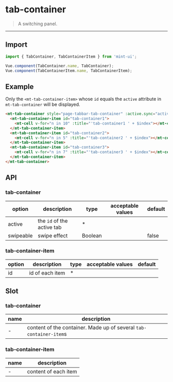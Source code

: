 # tab-container

> A switching panel.

----------

## Import

```javascript
import { TabContainer, TabContainerItem } from 'mint-ui';

Vue.component(TabContainer.name, TabContainer);
Vue.component(TabContainerItem.name, TabContainerItem);
```

## Example

Only the `<mt-tab-container-item>` whose `id` equals the `active` attribute in `mt-tab-container` will be displayed.

```html
<mt-tab-container style="page-tabbar-tab-container" :active.sync="active">
  <mt-tab-container-item id="tab-container1">
    <mt-cell v-for="n in 10" :title="'tab-container1 ' + $index"></mt-cell>
  </mt-tab-container-item>
  <mt-tab-container-item id="tab-container2">
    <mt-cell v-for="n in 5" :title="'tab-container2 ' + $index"></mt-cell>
  </mt-tab-container-item>
  <mt-tab-container-item id="tab-container3">
    <mt-cell v-for="n in 7" :title="'tab-container3 ' + $index"></mt-cell>
  </mt-tab-container-item>
</mt-tab-container>
```

## API
### tab-container

| option | description | type | acceptable values | default |
|------|-------|---------|-------|--------|
| active | the `id` of the active tab | * | | |
| swipeable | swipe effect | Boolean | | false |

### tab-container-item

| option | description | type | acceptable values | default |
|------|-------|---------|-------|--------|
| id | id of each item | * | | |


## Slot
### tab-container
| name | description |
|------|--------|
| - | content of the container. Made up of several `tab-container-item`s |

### tab-container-item
| name | description |
|------|--------|
| - | content of each item |
